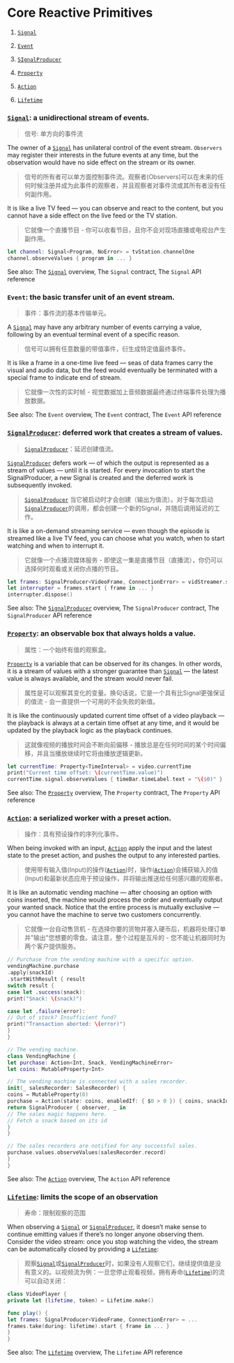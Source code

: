 # Core Reactive Primitives

1. [`Signal`](#signal-a-unidirectional-stream-of-events)

1. [`Event`](#event-the-basic-transfer-unit-of-an-event-stream)

1. [`SIgnalProducer`](#signalProducer-deferred-work-that-creates-a-stream-of-values)

1. [`Property`](#property-an-observable-box-that-always-holds-a-value)

1. [`Action`](#action-a-serialized-worker-with-a-preset-action)

1. [`Lifetime`](#lifetime-limits-the-scope-of-an-observation)

### [`Signal`](../Signal/Signal.md): a unidirectional stream of events.

> 信号: 单方向的事件流

The owner of a [`Signal`](../Signal/Signal.md) has unilateral control of the event stream. ```Observers``` may register their interests in the future events at any time, but the observation would have no side effect on the stream or its owner.

> 信号的所有者可以单方面控制事件流。观察者(Observers)可以在未来的任何时候注册并成为此事件的观察者，并且观察者对事件流或其所有者没有任何副作用。

It is like a live TV feed — you can observe and react to the content, but you cannot have a side effect on the live feed or the TV station.

> 它就像一个直播节目 - 你可以收看节目，且你不会对现场直播或电视台产生副作用。

```swift
let channel: Signal<Program, NoError> = tvStation.channelOne
channel.observeValues { program in ... }
```

See also: The [`Signal`](../Signal/Signal.md) overview, The ```Signal``` contract, The ```Signal``` API reference

### `Event`: the basic transfer unit of an event stream.

> 事件：事件流的基本传输单元。

A [`Signal`](../Signal/Signal.md) may have any arbitrary number of events carrying a value, following by an eventual terminal event of a specific reason.

> 信号可以拥有任意数量的带值事件，衍生成特定值最终事件。

It is like a frame in a one-time live feed — seas of data frames carry the visual and audio data, but the feed would eventually be terminated with a special frame to indicate end of stream.

> 它就像一次性的实时帧 - 视觉数据加上音频数据最终通过终端事件处理为播放数据。

See also: The ```Event``` overview, The ```Event``` contract, The ```Event``` API reference

### [`SignalProducer`](../SignalProducer/SignalProducer.md): deferred work that creates a stream of values.

> [`SignalProducer`](../SignalProducer/SignalProducer.md)：延迟创建值流。

[`SignalProducer`](../SignalProducer/SignalProducer.md) defers work — of which the output is represented as a stream of values — until it is started. For every invocation to start the SignalProducer, a new Signal is created and the deferred work is subsequently invoked.

> [`SignalProducer`](../SignalProducer/SignalProducer.md) 当它被启动时才会创建（输出为值流）。对于每次启动[`SignalProducer`](../SignalProducer/SignalProducer.md)的调用，都会创建一个新的Signal，并随后调用延迟的工作。

It is like a on-demand streaming service — even though the episode is streamed like a live TV feed, you can choose what you watch, when to start watching and when to interrupt it.

> 它就像一个点播流媒体服务 - 即使这一集是直播节目（直播流），你仍可以选择何时观看或关闭你点播的节目。

```swift
let frames: SignalProducer<VideoFrame, ConnectionError> = vidStreamer.streamAsset(id: tvShowId)
let interrupter = frames.start { frame in ... }
interrupter.dispose()
```

See also: The [`SignalProducer`](../SignalProducer/SignalProducer.md) overview, The ```SignalProducer``` contract, The ```SignalProducer``` API reference

### [`Property`](../Property/Property.md): an observable box that always holds a value.

> 属性：一个始终有值的观察盒。

[`Property`](../Property/Property.md) is a variable that can be observed for its changes. In other words, it is a stream of values with a stronger guarantee than [`Signal`](../Signal/Signal.md) — the latest value is always available, and the stream would never fail.

> 属性是可以观察其变化的变量。换句话说，它是一个具有比Signal更强保证的值流 - 会一直提供一个可用的不会失败的新值。

It is like the continuously updated current time offset of a video playback — the playback is always at a certain time offset at any time, and it would be updated by the playback logic as the playback continues.

> 这就像视频的播放时间会不断向前偏移 - 播放总是在任何时间的某个时间偏移，并且当播放继续时它将由播放逻辑更新。

```swift
let currentTime: Property<TimeInterval> = video.currentTime
print("Current time offset: \(currentTime.value)")
currentTime.signal.observeValues { timeBar.timeLabel.text = "\($0)" }
```

See also: The [`Property`](../Property/Property.md) overview, The ```Property``` contract, The ```Property``` API reference

### [`Action`](../Action/Action.md): a serialized worker with a preset action.

> 操作：具有预设操作的序列化事件。

When being invoked with an input, [`Action`](../Action/Action.md) apply the input and the latest state to the preset action, and pushes the output to any interested parties.

> 使用带有输入值(Input)的操作([`Action`](../Action/Action.md))时，操作([`Action`](../Action/Action.md))会捕获输入的值(Input)和最新状态应用于预设操作，并将输出推送给任何感兴趣的观察者。

It is like an automatic vending machine — after choosing an option with coins inserted, the machine would process the order and eventually output your wanted snack. Notice that the entire process is mutually exclusive — you cannot have the machine to serve two customers concurrently.

> 它就像一台自动售货机 - 在选择你要的货物并塞入硬币后，机器将处理订单并"输出"您想要的零食。请注意，整个过程是互斥的 - 您不能让机器同时为两个客户提供服务。

```swift
// Purchase from the vending machine with a specific option.
vendingMachine.purchase
.apply(snackId)
.startWithResult { result
switch result {
case let .success(snack):
print("Snack: \(snack)")

case let .failure(error):
// Out of stock? Insufficient fund?
print("Transaction aborted: \(error)")
}
}

// The vending machine.
class VendingMachine {
let purchase: Action<Int, Snack, VendingMachineError>
let coins: MutableProperty<Int>

// The vending machine is connected with a sales recorder.
init(_ salesRecorder: SalesRecorder) {
coins = MutableProperty(0)
purchase = Action(state: coins, enabledIf: { $0 > 0 }) { coins, snackId in
return SignalProducer { observer, _ in
// The sales magic happens here.
// Fetch a snack based on its id
}
}

// The sales recorders are notified for any successful sales.
purchase.values.observeValues(salesRecorder.record)
}
}
```

See also: The [`Action`](../Action/Action.md) overview, The ```Action``` API reference

### [`Lifetime`](../Lifetime/Lifetime.md): limits the scope of an observation

> 寿命：限制观察的范围

When observing a [`Signal`](../Signal/Signal.md) or [`SignalProducer`](../SignalProducer/SignalProducer.md), it doesn’t make sense to continue emitting values if there’s no longer anyone observing them. Consider the video stream: once you stop watching the video, the stream can be automatically closed by providing a [`Lifetime`](../Lifetime/Lifetime.md):

> 观察[`Signal`](../Signal/Signal.md)或[`SignalProducer`](../SignalProducer/SignalProducer.md)时，如果没有人观察它们，继续提供值是没有意义的。以视频流为例：一旦您停止观看视频，拥有寿命([`Lifetime`](../Lifetime/Lifetime.md))的流可以自动关闭：

```swift
class VideoPlayer {
private let (lifetime, token) = Lifetime.make()

func play() {
let frames: SignalProducer<VideoFrame, ConnectionError> = ...
frames.take(during: lifetime).start { frame in ... }
}
}
```

See also: The [`Lifetime`](../Lifetime/Lifetime.md) overview, The ```Lifetime``` API reference
